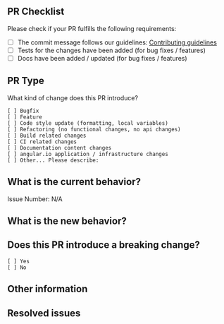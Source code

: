 ## PR Checklist
Please check if your PR fulfills the following requirements:

- [ ] The commit message follows our guidelines: [Contributing guidelines](https://github.com/FabianMeul/acpaas-ui-ngx/blob/master/.github/CONTRIBUTING.md)
- [ ] Tests for the changes have been added (for bug fixes / features)
- [ ] Docs have been added / updated (for bug fixes / features)

## PR Type
What kind of change does this PR introduce?

<!-- Please check the one that applies to this PR using "x". -->
```
[ ] Bugfix
[ ] Feature
[ ] Code style update (formatting, local variables)
[ ] Refactoring (no functional changes, no api changes)
[ ] Build related changes
[ ] CI related changes
[ ] Documentation content changes
[ ] angular.io application / infrastructure changes
[ ] Other... Please describe:
```

## What is the current behavior?
<!-- Please describe the current behavior that you are modifying, or link to a relevant issue. -->

Issue Number: N/A

## What is the new behavior?

## Does this PR introduce a breaking change?

```
[ ] Yes
[ ] No
```

<!-- If this PR contains a breaking change, please describe the impact and migration path for existing applications below. -->

## Other information


## Resolved issues

<!--
See https://help.github.com/articles/closing-issues-using-keywords/ for more info
Closes: #123
Fixes: #123
Resolves: #123
-->